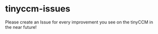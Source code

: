 # tinyccm-issues
Please create an Issue for every improvement you see on the tinyCCM in the near future!
